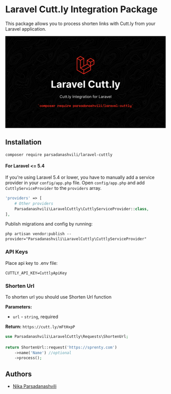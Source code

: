 # Laravel Cutt.ly Integration Package

This package allows you to process shorten links with Cutt.ly from your Laravel application.

![Laravel Cutt.ly Integration](cover.png)

## Installation

```
composer require parsadanashvili/laravel-cuttly
```

#### For Laravel <= 5.4

If you're using Laravel 5.4 or lower, you have to manually add a service provider in your `config/app.php` file.
Open `config/app.php` and add `CuttlyServiceProvider` to the `providers` array.

```php
'providers' => [
    # Other providers
    Parsadanashvili\LaravelCuttly\CuttlyServiceProvider::class,
],
```

Publish migrations and config by running:

```
php artisan vendor:publish --provider="Parsadanashvili\LaravelCuttly\CuttlyServiceProvider"
```

### API Keys

Place api key to .env file:

```dotenv
CUTTLY_API_KEY=CuttlyApiKey
```

### Shorten Url

To shorten url you should use Shorten Url function

**Parameters:**

- `url` - `string`, required

**Return:** `https://cutt.ly/mFtHxpP`

```php
use Parsadanashvili\LaravelCuttly\Requests\ShortenUrl;

return ShortenUrl::request('https://sprenty.com')
    ->name('Name') //optional
    ->process();
```

## Authors

- [Nika Parsadanashvili](https://github.com/Parsadanashvili)